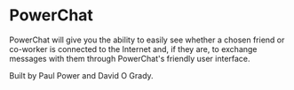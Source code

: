 # PowerChat

PowerChat will give you the ability to easily see whether a chosen friend or 
co-worker is connected to the Internet and, if they are, to exchange messages with them through PowerChat's friendly
user interface.

Built by Paul Power and David O Grady.


